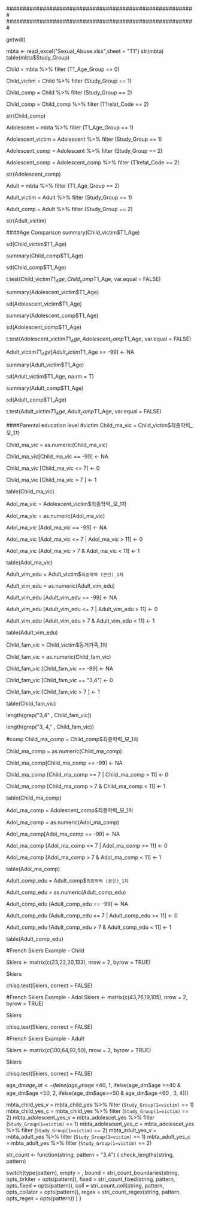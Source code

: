 #########################################################
#########################################################

getwd()

mbta <- read_excel("Sexual_Abuse.xlsx",sheet = "T1")
str(mbta)
table(mbta$Study_Group)

Child = mbta %>% filter (T1_Age_Group == 0)

Child_victim = Child %>% filter (Study_Group == 1)

Child_comp = Child %>% filter (Study_Group == 2)

Child_comp = Child_comp %>% filter (T1relat_Code == 2)

str(Child_comp)

Adolescent = mbta %>% filter (T1_Age_Group == 1)

Adolescent_victim = Adolescent  %>% filter (Study_Group == 1)

Adolescent_comp = Adolescent  %>% filter (Study_Group == 2)

Adolescent_comp = Adolescent_comp  %>% filter (T1relat_Code == 2)

str(Adolescent_comp)

Adult = mbta %>% filter (T1_Age_Group == 2)

Adult_victim = Adult  %>% filter (Study_Group == 1)

Adult_comp = Adult  %>% filter (Study_Group == 2)

str(Adult_victim)


####Age Comparison
summary(Child_victim$T1_Age)

sd(Child_victim$T1_Age)

summary(Child_comp$T1_Age)

sd(Child_comp$T1_Age)

t.test(Child_victim$T1_Age, Child_comp$T1_Age, var.equal = FALSE)

summary(Adolescent_victim$T1_Age)

sd(Adolescent_victim$T1_Age)

summary(Adolescent_comp$T1_Age)

sd(Adolescent_comp$T1_Age)

t.test(Adolescent_victim$T1_Age, Adolescent_comp$T1_Age, var.equal = FALSE)

Adult_victim$T1_Age [Adult_victim$T1_Age == -99] <- NA

summary(Adult_victim$T1_Age)

sd(Adult_victim$T1_Age, na.rm = T)

summary(Adult_comp$T1_Age)

sd(Adult_comp$T1_Age)

t.test(Adult_victim$T1_Age, Adult_comp$T1_Age, var.equal = FALSE)

####Parental education level
#victim
Child_ma_vic = Child_victim$최종학력_모_1차

Child_ma_vic = as.numeric(Child_ma_vic)

Child_ma_vic[Child_ma_vic == -99] <- NA

Child_ma_vic [Child_ma_vic <= 7] <- 0

Child_ma_vic [Child_ma_vic > 7 ] <- 1

table(Child_ma_vic)

Adol_ma_vic = Adolescent_victim$최종학력_모_1차

Adol_ma_vic = as.numeric(Adol_ma_vic)

Adol_ma_vic [Adol_ma_vic == -99] <- NA

Adol_ma_vic [Adol_ma_vic <= 7 | Adol_ma_vic > 11] <- 0

Adol_ma_vic [Adol_ma_vic > 7 & Adol_ma_vic < 11] <- 1

table(Adol_ma_vic)

Adult_vim_edu = Adult_victim$`최종학력 (본인)_1차`

Adult_vim_edu = as.numeric(Adult_vim_edu)

Adult_vim_edu [Adult_vim_edu == -99] <- NA

Adult_vim_edu [Adult_vim_edu <= 7 | Adult_vim_edu > 11] <- 0

Adult_vim_edu [Adult_vim_edu > 7 & Adult_vim_edu < 11] <- 1

table(Adult_vim_edu)

Child_fam_vic = Child_victim$동거가족_1차

Child_fam_vic = as.numeric(Child_fam_vic)

Child_fam_vic [Child_fam_vic == -99] <- NA

Child_fam_vic [Child_fam_vic == "3,4"] <- 0

Child_fam_vic [Child_fam_vic > 7 ] <- 1

table(Child_fam_vic)

length(grep("3,4" , Child_fam_vic))

length(grep("3, 4," , Child_fam_vic))

#comp
Child_ma_comp = Child_comp$최종학력_모_1차

Child_ma_comp = as.numeric(Child_ma_comp)

Child_ma_comp[Child_ma_comp == -99] <- NA

Child_ma_comp [Child_ma_comp <= 7 | Child_ma_comp > 11] <- 0

Child_ma_comp [Child_ma_comp > 7 & Child_ma_comp < 11] <- 1

table(Child_ma_comp)

Adol_ma_comp = Adolescent_comp$최종학력_모_1차

Adol_ma_comp = as.numeric(Adol_ma_comp)

Adol_ma_comp[Adol_ma_comp == -99] <- NA

Adol_ma_comp [Adol_ma_comp <= 7 | Adol_ma_comp >= 11] <- 0

Adol_ma_comp [Adol_ma_comp > 7 & Adol_ma_comp < 11] <- 1

table(Adol_ma_comp)

Adult_comp_edu = Adult_comp$`최종학력 (본인)_1차`

Adult_comp_edu = as.numeric(Adult_comp_edu)

Adult_comp_edu [Adult_comp_edu == -99] <- NA

Adult_comp_edu [Adult_comp_edu <= 7 | Adult_comp_edu >= 11] <- 0

Adult_comp_edu [Adult_comp_edu > 7 & Adult_comp_edu < 11] <- 1

table(Adult_comp_edu)

#French Skiers Example - Child

Skiers <- matrix(c(23,22,20,133), nrow = 2, byrow = TRUE)

Skiers

chisq.test(Skiers, correct = FALSE)

#French Skiers Example - Adol
Skiers <- matrix(c(43,76,19,105), nrow = 2, byrow = TRUE)

Skiers

chisq.test(Skiers, correct = FALSE)

#French Skiers Example - Adult

Skiers <- matrix(c(100,64,92,50), nrow = 2, byrow = TRUE)

Skiers

chisq.test(Skiers, correct = FALSE)





age_dm$age_cat <- ifelse(age_dm$age <40, 1, 
                         ifelse(age_dm$age >=40 & age_dm$age <50, 2,
                                ifelse(age_dm$age>=50 & age_dm$age <60 , 3, 4)))

mbta_child_yes_v = mbta_child_yes  %>% filter (`Study_Group(1=victim)` == 1)
mbta_child_yes_c = mbta_child_yes  %>% filter (`Study_Group(1=victim)` == 2)
mbta_adolescent_yes_v = mbta_adolescet_yes  %>% filter (`Study_Group(1=victim)` == 1)
mbta_adolescent_yes_c = mbta_adolescet_yes %>% filter (`Study_Group(1=victim)` == 2)
mbta_adult_yes_v = mbta_adult_yes %>% filter (`Study_Group(1=victim)` == 1)
mbta_adult_yes_c = mbta_adult_yes %>% filter (`Study_Group(1=victim)` == 2)


str_count <- function(string, pattern = "3,4") {
  check_lengths(string, pattern)
  
  switch(type(pattern),
         empty = ,
         bound = stri_count_boundaries(string, opts_brkiter = opts(pattern)),
         fixed = stri_count_fixed(string, pattern, opts_fixed = opts(pattern)),
         coll  = stri_count_coll(string, pattern, opts_collator = opts(pattern)),
         regex = stri_count_regex(string, pattern, opts_regex = opts(pattern))
  )
}

